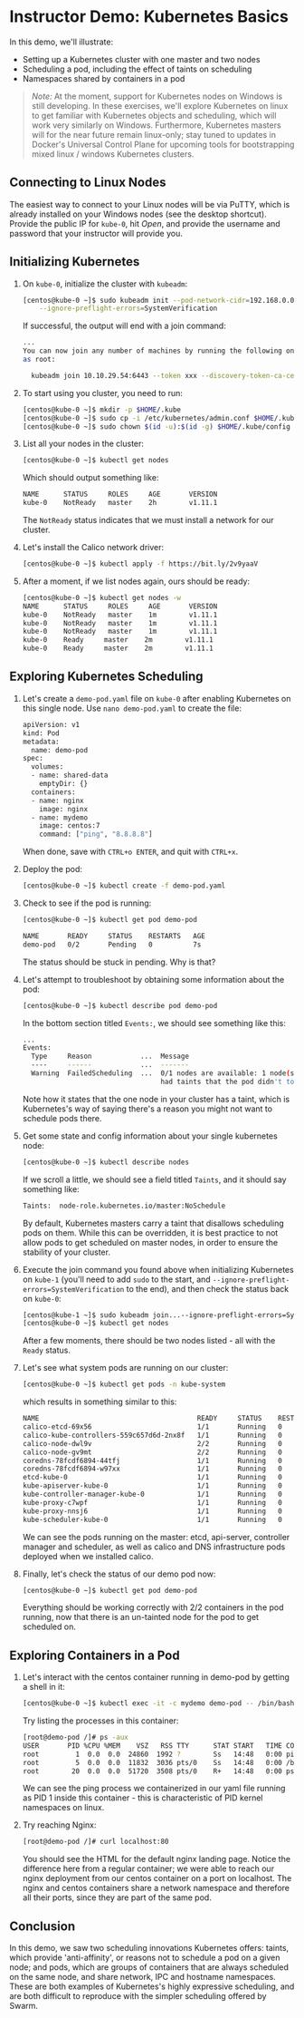 # Instructor Demo: Kubernetes Basics

In this demo, we'll illustrate:

 - Setting up a Kubernetes cluster with one master and two nodes
 - Scheduling a pod, including the effect of taints on scheduling
 - Namespaces shared by containers in a pod

> *Note:* At the moment, support for Kubernetes nodes on Windows is still developing. In these exercises, we'll explore Kubernetes on linux to get familiar with Kubernetes objects and scheduling, which will work very similarly on Windows. Furthermore, Kubernetes masters will for the near future remain linux-only; stay tuned to updates in Docker's Universal Control Plane for upcoming tools for bootstrapping mixed linux / windows Kubernetes clusters.

## Connecting to Linux Nodes

The easiest way to connect to your Linux nodes will be via PuTTY, which is already installed on your Windows nodes (see the desktop shortcut). Provide the public IP for `kube-0`, hit *Open*, and provide the username and password that your instructor will provide you.

## Initializing Kubernetes

1.  On `kube-0`, initialize the cluster with `kubeadm`:
    
    ```bash
    [centos@kube-0 ~]$ sudo kubeadm init --pod-network-cidr=192.168.0.0/16 \
        --ignore-preflight-errors=SystemVerification
    ```

    If successful, the output will end with a join command:

    ```bash
    ...
    You can now join any number of machines by running the following on each node
    as root:

      kubeadm join 10.10.29.54:6443 --token xxx --discovery-token-ca-cert-hash sha256:yyy
    ```

2.  To start using you cluster, you need to run:

    ```bash
    [centos@kube-0 ~]$ mkdir -p $HOME/.kube
    [centos@kube-0 ~]$ sudo cp -i /etc/kubernetes/admin.conf $HOME/.kube/config
    [centos@kube-0 ~]$ sudo chown $(id -u):$(id -g) $HOME/.kube/config
    ```

3.  List all your nodes in the cluster:

    ```bash
    [centos@kube-0 ~]$ kubectl get nodes
    ```
    
    Which should output something like:

    ```bash
    NAME      STATUS     ROLES     AGE       VERSION
    kube-0    NotReady   master    2h        v1.11.1
    ```

    The `NotReady` status indicates that we must install a network for our cluster.

4.  Let's install the Calico network driver:

    ```bash
    [centos@kube-0 ~]$ kubectl apply -f https://bit.ly/2v9yaaV
    ```

5.  After a moment, if we list nodes again, ours should be ready:

    ```bash
    [centos@kube-0 ~]$ kubectl get nodes -w
    NAME      STATUS     ROLES     AGE       VERSION
    kube-0    NotReady   master    1m        v1.11.1
    kube-0    NotReady   master    1m        v1.11.1
    kube-0    NotReady   master    1m        v1.11.1
    kube-0    Ready     master    2m        v1.11.1
    kube-0    Ready     master    2m        v1.11.1
    ```

## Exploring Kubernetes Scheduling

1.  Let's create a `demo-pod.yaml` file on `kube-0` after enabling Kubernetes on this single node. Use `nano demo-pod.yaml` to create the file:

    ```bash  
    apiVersion: v1
    kind: Pod
    metadata:
      name: demo-pod
    spec:
      volumes:
      - name: shared-data
        emptyDir: {}
      containers:
      - name: nginx
        image: nginx
      - name: mydemo
        image: centos:7
        command: ["ping", "8.8.8.8"]
    ```

    When done, save with `CTRL+o ENTER`, and quit with `CTRL+x`.

2.  Deploy the pod:

    ```bash
    [centos@kube-0 ~]$ kubectl create -f demo-pod.yaml
    ```

3.  Check to see if the pod is running:

    ```bash
    [centos@kube-0 ~]$ kubectl get pod demo-pod

    NAME       READY     STATUS    RESTARTS   AGE
    demo-pod   0/2       Pending   0          7s
    ```

    The status should be stuck in pending. Why is that?

4.  Let's attempt to troubleshoot by obtaining some information about the pod:

    ```bash
    [centos@kube-0 ~]$ kubectl describe pod demo-pod
    ```

    In the bottom section titled `Events:`, we should see something like this:

    ```bash
    ...
    Events:
      Type     Reason            ...  Message
      ----     ------            ...  -------
      Warning  FailedScheduling  ...  0/1 nodes are available: 1 node(s) 
                                      had taints that the pod didn't tolerate.
    ```

    Note how it states that the one node in your cluster has a taint, which is Kubernetes's way of saying there's a reason you might not want to schedule pods there.

5.  Get some state and config information about your single kubernetes node:

    ```bash
    [centos@kube-0 ~]$ kubectl describe nodes
    ```

    If we scroll a little, we should see a field titled `Taints`, and it should say something like:

    ```bash
    Taints:  node-role.kubernetes.io/master:NoSchedule
    ```

    By default, Kubernetes masters carry a taint that disallows scheduling pods on them. While this can be overridden, it is best practice to not allow pods to get scheduled on master nodes, in order to ensure the stability of your cluster.

6.  Execute the join command you found above when initializing Kubernetes on `kube-1` (you'll need to add `sudo` to the start, and `--ignore-preflight-errors=SystemVerification` to the end), and then check the status back on `kube-0`:

    ```bash
    [centos@kube-1 ~]$ sudo kubeadm join...--ignore-preflight-errors=SystemVerification
    [centos@kube-0 ~]$ kubectl get nodes
    ```

    After a few moments, there should be two nodes listed - all with the `Ready` status.

7.  Let's see what system pods are running on our cluster:

    ```bash
    [centos@kube-0 ~]$ kubectl get pods -n kube-system
    ```

    which results in something similar to this:

    ```bash
    NAME                                       READY     STATUS    RESTARTS   AGE
    calico-etcd-69x56                          1/1       Running   0          5m
    calico-kube-controllers-559c657d6d-2nx8f   1/1       Running   0          5m
    calico-node-dwl9v                          2/2       Running   0          5m
    calico-node-gv9mt                          2/2       Running   0          58s
    coredns-78fcdf6894-44tfj                   1/1       Running   0          56m
    coredns-78fcdf6894-w97xx                   1/1       Running   0          56m
    etcd-kube-0                                1/1       Running   0          55m
    kube-apiserver-kube-0                      1/1       Running   0          55m
    kube-controller-manager-kube-0             1/1       Running   0          55m
    kube-proxy-c7wpf                           1/1       Running   0          58s
    kube-proxy-nnsj6                           1/1       Running   0          56m
    kube-scheduler-kube-0                      1/1       Running   0          55m
    ```

    We can see the pods running on the master: etcd, api-server, controller manager and scheduler, as well as calico and DNS infrastructure pods deployed when we installed calico.

8.  Finally, let's check the status of our demo pod now:

    ```bash
    [centos@kube-0 ~]$ kubectl get pod demo-pod
    ```

    Everything should be working correctly with 2/2 containers in the pod running, now that there is an un-tainted node for the pod to get scheduled on.

## Exploring Containers in a Pod

1.  Let's interact with the centos container running in demo-pod by getting a shell in it:

    ```bash
    [centos@kube-0 ~]$ kubectl exec -it -c mydemo demo-pod -- /bin/bash
    ```

    Try listing the processes in this container:

    ```bash
    [root@demo-pod /]# ps -aux    
    USER       PID %CPU %MEM    VSZ   RSS TTY      STAT START   TIME COMMAND
    root         1  0.0  0.0  24860  1992 ?        Ss   14:48   0:00 ping 8.8.8.8
    root         5  0.0  0.0  11832  3036 pts/0    Ss   14:48   0:00 /bin/bash
    root        20  0.0  0.0  51720  3508 pts/0    R+   14:48   0:00 ps -aux
    ```

    We can see the ping process we containerized in our yaml file running as PID 1 inside this container - this is characteristic of PID kernel namespaces on linux.

2.  Try reaching Nginx:

    ```bash
    [root@demo-pod /]# curl localhost:80
    ```

    You should see the HTML for the default nginx landing page. Notice the difference here from a regular container; we were able to reach our nginx deployment from our centos container on a port on localhost. The nginx and centos containers share a network namespace and therefore all their ports, since they are part of the same pod.

## Conclusion

In this demo, we saw two scheduling innovations Kubernetes offers: taints, which provide 'anti-affinity', or reasons not to schedule a pod on a given node; and pods, which are groups of containers that are always scheduled on the same node, and share network, IPC and hostname namespaces. These are both examples of Kubernetes's highly expressive scheduling, and are both difficult to reproduce with the simpler scheduling offered by Swarm.
